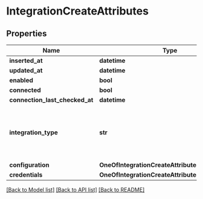 # IntegrationCreateAttributes

## Properties
Name | Type | Description | Notes
------------ | ------------- | ------------- | -------------
**inserted_at** | **datetime** |  | [optional] 
**updated_at** | **datetime** |  | [optional] 
**enabled** | **bool** |  | [optional] 
**connected** | **bool** |  | [optional] 
**connection_last_checked_at** | **datetime** |  | [optional] 
**integration_type** | **str** | * &#x60;amazon_s3&#x60; - Amazon S3 * &#x60;saml&#x60; - SAML * &#x60;aws_security_hub&#x60; - AWS Security Hub * &#x60;jira&#x60; - JIRA * &#x60;slack&#x60; - Slack | 
**configuration** | **OneOfIntegrationCreateAttributesConfiguration** |  | 
**credentials** | **OneOfIntegrationCreateAttributesCredentials** |  | 

[[Back to Model list]](../README.md#documentation-for-models) [[Back to API list]](../README.md#documentation-for-api-endpoints) [[Back to README]](../README.md)

